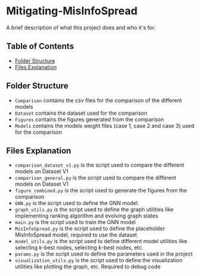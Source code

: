 # Mitigating-MisInfoSpread

A brief description of what this project does and who it's for.

## Table of Contents

- [Folder Structure](#folder-structure)
- [Files Explanation](#files-explanation)

## Folder Structure

- `Comparison` contains the csv files for the comparison of the different models
- `Dataset` contains the dataset used for the comparison
- `Figures` contains the figures generated from the comparison
- `Models` contains the models weight files (case 1, case 2 and case 3) used for the comparison


## Files Explanation

- `comparison_dataset_v1.py` is the script used to compare the different models on Dataset V1
- `comparison_general.py` is the script used to compare the different models on Dataset V1
- `figure_combined.py` is the script used to generate the figures from the comparison
- `GNN.py` is the script used to define the GNN model.
- `graph_utils.py` is the script used to define the graph utilities like implementing ranking algorithm and evolving graph states
- `main.py` is the script used to train the GNN model
- `MisInfoSpread.py` is the script used to define the placeholder MisInfoSpread model, required to use the dataset
- `model_utils.py` is the script used to define different model utilities like selecting $k$-best nodes, selecting *k*-best nodes, etc.
- `params.py` is the script used to define the parameters used in the project
- `visualization_utils.py` is the script used to define the visualization utilities like plotting the graph, etc. Required to debug code
